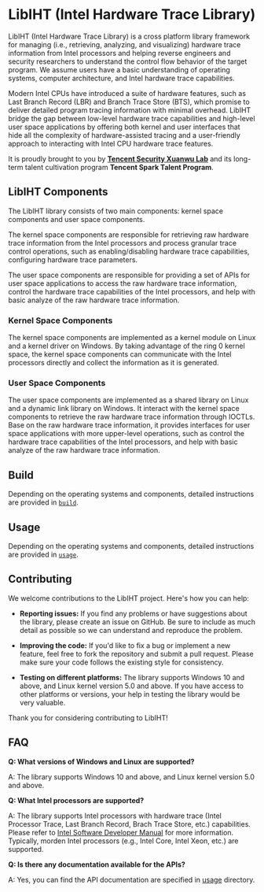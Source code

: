 # LibIHT (Intel Hardware Trace Library)

LibIHT (Intel Hardware Trace Library) is a cross platform library framework for managing (i.e., retrieving, analyzing, and visualizing) hardware trace information from Intel processors and helping reverse engineers and security researchers to understand the control flow behavior of the target program. We assume users have a basic understanding of operating systems, computer architecture, and Intel hardware trace capabilities.

Modern Intel CPUs have introduced a suite of hardware features, such as Last Branch Record (LBR) and Branch Trace Store (BTS), which promise to deliver detailed program tracing information with minimal overhead. LibIHT bridge the gap between low-level hardware trace capabilities and high-level user space applications by offering both kernel and user interfaces that hide all the complexity of hardware-assisted tracing and a user-friendly approach to interacting with Intel CPU hardware trace features.

It is proudly brought to you by **[Tencent Security Xuanwu Lab](https://xlab.tencent.com/en/)** and its long-term talent cultivation program **Tencent Spark Talent Program**.

## LibIHT Components

The LibIHT library consists of two main components: kernel space components and user space components.

The kernel space components are responsible for retrieving raw hardware trace information from the Intel processors and process granular trace control operations, such as enabling/disabling hardware trace capabilities, configuring hardware trace parameters.

The user space components are responsible for providing a set of APIs for user space applications to access the raw hardware trace information, control the hardware trace capabilities of the Intel processors, and help with basic analyze of the raw hardware trace information.

### Kernel Space Components

The kernel space components are implemented as a kernel module on Linux and a kernel driver on Windows. By taking advantage of the ring 0 kernel space, the kernel space components can communicate with the Intel processors directly and collect the information as it is generated.

### User Space Components

The user space components are implemented as a shared library on Linux and a dynamic link library on Windows. It interact with the kernel space components to retrieve the raw hardware trace information through IOCTLs. Base on the raw hardware trace information, it provides interfaces for user space applications with more upper-level operations, such as control the hardware trace capabilities of the Intel processors, and help with basic analyze of the raw hardware trace information.

## Build

Depending on the operating systems and components, detailed instructions are provided in [`build`](./docs/build/).

## Usage

Depending on the operating systems and components, detailed instructions are provided in [`usage`](./docs/usage/).

## Contributing

We welcome contributions to the LibIHT project. Here's how you can help:

- **Reporting issues:** If you find any problems or have suggestions about the library, please create an issue on GitHub. Be sure to include as much detail as possible so we can understand and reproduce the problem.

- **Improving the code:** If you'd like to fix a bug or implement a new feature, feel free to fork the repository and submit a pull request. Please make sure your code follows the existing style for consistency.

- **Testing on different platforms:** The library supports Windows 10 and above, and Linux kernel version 5.0 and above. If you have access to other platforms or versions, your help in testing the library would be very valuable.

Thank you for considering contributing to LibIHT!

## FAQ

**Q: What versions of Windows and Linux are supported?**

A: The library supports Windows 10 and above, and Linux kernel version 5.0 and above.

**Q: What Intel processors are supported?**

A: The library supports Intel processors with hardware trace (Intel Processor Trace, Last Branch Record, Brach Trace Store, etc.) capabilities. Please refer to [Intel Software Developer Manual](https://www.intel.com/content/www/us/en/developer/articles/technical/intel-sdm.html) for more information. Typically, morden Intel processors (e.g., Intel Core, Intel Xeon, etc.) are supported.

**Q: Is there any documentation available for the APIs?**

A: Yes, you can find the API documentation are specified in [usage](./docs/usage/) directory.
